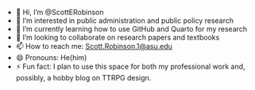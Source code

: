 - 👋 Hi, I’m @ScottERobinson
- 👀 I’m interested in public administration and public policy research
- 🌱 I’m currently learning how to use GitHub and Quarto for my research
- 💞️ I’m looking to collaborate on research papers and textbooks
- 📫 How to reach me:  Scott.Robinson.1@asu.edu
- 😄 Pronouns: He(him)
- ⚡ Fun fact: I plan to use this space for both my professional work and, possibly, a hobby blog on TTRPG design.

<!---
ScottERobinson/ScottERobinson is a ✨ special ✨ repository because its `README.md` (this file) appears on your GitHub profile.
You can click the Preview link to take a look at your changes.
--->
